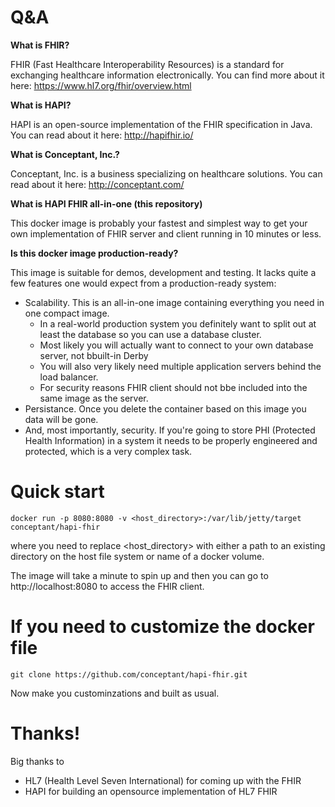 # Q&A

**What is FHIR?**

FHIR (Fast Healthcare Interoperability Resources) is a standard for exchanging healthcare information electronically. You can find more about it here: https://www.hl7.org/fhir/overview.html

**What is HAPI?**

HAPI is an open-source implementation of the FHIR specification in Java. You can read about it here: http://hapifhir.io/

**What is Conceptant, Inc.?**

Conceptant, Inc. is a business specializing on healthcare solutions. You can read about it here: http://conceptant.com/

**What is HAPI FHIR all-in-one (this repository)**

This docker image is probably your fastest and simplest way to get your own implementation of FHIR server and client running in 10 minutes or less.

**Is this docker image production-ready?**

This image is suitable for demos, development and  testing. It lacks quite a few features one would expect from a production-ready system:
- Scalability. This is an all-in-one image containing everything you need in one compact image.
  - In a real-world production system you definitely want to split out at least the database so you can use a database cluster.
  - Most likely you will actually want to connect to your own database server, not bbuilt-in Derby
  - You will also very likely need multiple application servers behind the load balancer.
  - For security reasons FHIR client should not bbe included into the same image as the server.
- Persistance. Once you delete the container based on this image you data will be gone.
- And, most importantly, security. If you're going to store PHI (Protected Health Information) in a system it needs to be properly engineered and protected, which is a very complex task.

# Quick start
`docker run -p 8080:8080 -v <host_directory>:/var/lib/jetty/target conceptant/hapi-fhir`

where you need to replace <host_directory> with either a path to an existing directory on the host file system or name of a docker volume.

The image will take a minute to spin up and then you can go to http://localhost:8080 to access the FHIR client.

# If you need to customize the docker file

`git clone https://github.com/conceptant/hapi-fhir.git`

Now make you custominzations and built as usual.

# Thanks!
Big thanks to
- HL7 (Health Level Seven International) for coming up with the FHIR
- HAPI for building an opensource implementation of HL7 FHIR
